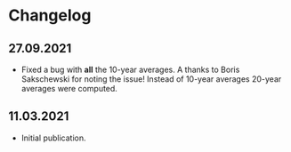 # Changelog

## 27.09.2021

* Fixed a bug with **all** the 10-year averages. A thanks to Boris Sakschewski for
  noting the issue! Instead of 10-year averages 20-year averages were computed.

## 11.03.2021

 * Initial publication.
